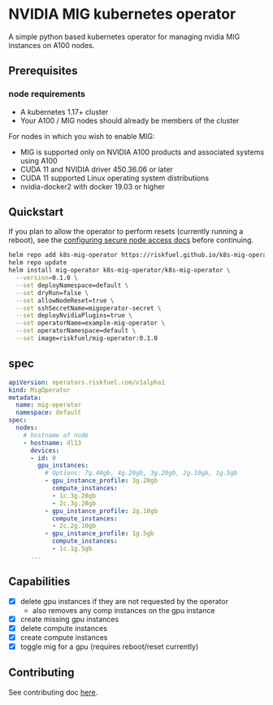 # NVIDIA MIG kubernetes operator

A simple python based kubernetes operator for managing nvidia MIG instances on A100 nodes. 

## Prerequisites

### node requirements

* A kubernetes 1.17+ cluster 
* Your A100 / MIG nodes should already be members of the cluster

For nodes in which you wish to enable MIG:
* MIG is supported only on NVIDIA A100 products and associated systems using A100
* CUDA 11 and NVIDIA driver 450.36.06 or later
* CUDA 11 supported Linux operating system distributions
* nvidia-docker2 with docker 19.03 or higher



## Quickstart

If you plan to allow the operator to perform resets (currently running a reboot), see the [configuring secure node access docs](./docs/configuring-secure-node-access.md) before continuing.

```bash
helm repo add k8s-mig-operator https://riskfuel.github.io/k8s-mig-operator/
helm repo update
helm install mig-operator k8s-mig-operator/k8s-mig-operator \
  --version=0.1.0 \
  --set deployNamespace=default \
  --set dryRun=false \
  --set allowNodeReset=true \
  --set sshSecretName=migoperator-secret \
  --set deployNvidiaPlugins=true \
  --set operatorName=example-mig-operator \
  --set operatorNamespace=default \
  --set image=riskfuel/mig-operator:0.1.0
```

## spec

```yaml
apiVersion: operators.riskfuel.com/v1alpha1
kind: MigOperator
metadata:
  name: mig-operator
  namespace: default
spec:
  nodes:
    # hostname of node
    - hostname: dl13
      devices:
      - id: 0
        gpu_instances:
          # Options: 7g.40gb, 4g.20gb, 3g.20gb, 2g.10gb, 1g.5gb
          - gpu_instance_profile: 3g.20gb
            compute_instances:
            - 1c.3g.20gb
            - 2c.3g.20gb
          - gpu_instance_profile: 2g.10gb
            compute_instances:
            - 2c.2g.10gb
          - gpu_instance_profile: 1g.5gb
            compute_instances:
            - 1c.1g.5gb
      ...
```

## Capabilities

- [x] delete gpu instances if they are not requested by the operator 
  - also removes any comp instances on the gpu instance
- [x] create missing gpu instances
- [x] delete compute instances
- [x] create compute instances
- [x] toggle mig for a gpu (requires reboot/reset currently)

## Contributing

See contributing doc [here](./docs/contributing.md).
